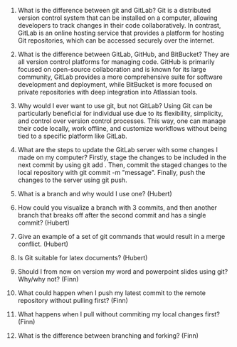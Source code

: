 1. What is the difference between git and GitLab?
Git is a distributed version control system that can be installed on a computer, allowing developers to track changes in their code collaboratively. In contrast, GitLab is an online hosting service that provides a platform for hosting Git repositories, which can be accessed securely over the internet.

2. What is the difference between GitLab, GitHub, and BitBucket?
They are all version control platforms for managing code. GitHub is primarily focused on open-source collaboration and is known for its large community, GitLab provides a more comprehensive suite for software development and deployment, while BitBucket is more focused on private repositories with deep integration into Atlassian tools.

3. Why would I ever want to use git, but not GitLab?
Using Git can be particularly beneficial for individual use due to its flexibility, simplicity, and control over version control processes. This way, one can manage their code locally, work offline, and customize workflows without being tied to a specific platform like GitLab.

4. What are the steps to update the GitLab server with some changes I made on my computer?
Firstly, stage the changes to be included in the next commit by using git add <file>. Then, commit the staged changes to the local repository with git commit -m "message". Finally, push the changes to the server using git push. 

5. What is a branch and why would I use one?
(Hubert)

6. How could you visualize a branch with 3 commits, and then another branch that breaks off after the second commit and has a single commit?
(Hubert)

7. Give an example of a set of git commands that would result in a merge conflict.
(Hubert)

8. Is Git suitable for latex documents?
(Hubert)

9. Should I from now on version my word and powerpoint slides using git? Why/why not?
(Finn)

10. What could happen when I push my latest commit to the remote repository without pulling first?
(Finn)

11. What happens when I pull without commiting my local changes first?
(Finn)

12. What is the difference between branching and forking?
(Finn)
